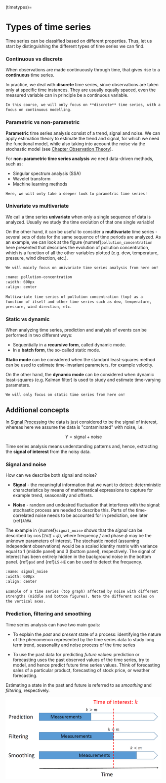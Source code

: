 (timetypes)=
# Types of time series

Time series can be classified based on different properties. Thus, let us start by distinguishing the different types of time series we can find.

### Continuous vs discrete

When observations are made continuously through time, that gives rise to a **continuous** time series.

In practice, we deal with **discrete** time series, since observations are taken only at specific time instances. They are usually equally spaced, even the measured variable can in
principle be a continuous variable.


```{note}
In this course, we will only focus on **discrete** time series, with a focus on continuous modelling.
```

### Parametric vs non-parametric

**Parametric** time series analysis consist of a trend, signal and noise. We can apply estimation theory to estimate the trend and signal, for which we need the functional model, while also taking into account the noise via the stochastic model (see [Chapter Observation Theory](OT)).

For **non-parametric time series analysis** we need data-driven methods, such as:
  * Singular spectrum analysis (SSA)
  * Wavelet transform
  * Machine learning methods

```{note}
Here, we will only take a deeper look to parametric time series!
```

### Univariate vs multivariate

We call a time series **univariate** when only a single sequence of data is analyzed. Usually we study the time evolution of that one single variable!

On the other hand, it can be useful to consider a **multivariate** time series - several sets of data for the same sequence of time periods are analyzed. As an example, we can look at the figure {numref}`pollution_concentration` here presented that describes the evolution of pollution concentration, which is a function of all the other variables plotted (e.g. dew, temperature, pressure, wind direction, etc.).

```{note}
We will mainly focus on univariate time series analysis from here on!
```

```{figure} ./figs/pollution_concentration.png
:name: pollution-concentration
:width: 600px
:align: center

Multivariate time series of pollution concentration (top) as a function of itself and other time series such as dew, temperature, pressure, wind direction, etc.
```

### Static vs dynamic

When analyzing time series, prediction and analysis of events can be performed in two different ways:

* Sequentially in a **recursive form**, called dynamic mode.
* In a **batch form**, the so-called static mode.

**Static mode** can be considered when the standard least-squares method can be used to estimate time-invariant parameters, for example velocity.

On the other hand, the **dynamic mode** can be considered when dynamic least-squares (e.g. Kalman filter) is used to study and estimate time-varying parameters.

```{note}
We will only focus on static time series from here on!
```

## Additional concepts

In [Signal Processing](SP) the data is just considered to be the signal of interest, whereas here we assume the data is "contaminated" with noise, i.e.

$$Y = \text{signal} + \text{noise} $$

Time series analysis means understanding patterns and, hence, extracting the **signal of interest** from the noisy data.

### Signal and noise

How can we describe both signal and noise?

* **Signal** - the meaningful information that we want to detect: deterministic characteristics by means of mathematical expressions to capture for example trend, seasonality and offsets.

* **Noise** - random and undesired fluctuation that interferes with the signal: stochastic process are needed to describe this. Parts of the time-correlated noise  needs to be accounted for in prediction, see later {ref}`ARMA`. 

The example in {numref}`signal_noise` shows that the *signal* can be described by $\cos(2\pi t f + \phi)$, where frequency $f$ and phase $\phi$ may be the unknown parameters of interest. The stochastic model (assuming independent observations) would be a scaled identity matrix with variance equal to 1 (middle panel) and 3 (bottom panel), respectively. The signal of interest has been entirely hidden in the background noise in the bottom panel. {ref}`psd` and {ref}`LS-HE` can be used to detect the frequency.

```{figure} ./figs/signal_noise.png
:name: signal_noise
:width: 600px
:align: center

Example of a time series (top graph) affected by noise with different strengths (middle and bottom figures). Note the different scales on the vertical axes.
```

### Prediction, filtering and smoothing

Time series analysis can have two main goals:

* To explain the *past* and *present* state of a process:
identifying the nature of the phenomenon represented by the time series data to study long term
trend, seasonality and noise process of the time series

* To use the past data for predicting *future* values: prediction or forecasting uses the past observed values of the time series, try to model, and
hence predict future time series values. Think of forecasting sales of a particular product,
forecasting of stock price, or weather forecasting.

Estimating a state in the past and future is referred to as *smoothing* and *filtering*, respectively.


![prediction](./figs/prediction.png "prediction")